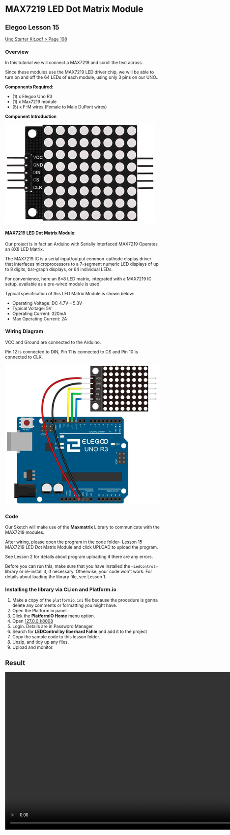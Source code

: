 # MAX7219 LED Dot Matrix Module

## Elegoo Lesson 15

[Uno Starter Kit.pdf > Page 108](../../docs/UNO%20Starter%20Kit.pdf)

### Overview

In this tutorial we will connect a MAX7219 and scroll the text across.

Since these modules use the MAX7219 LED driver chip, we will be able to turn on and off the 64 LEDs of each module, using only 3 pins on our UNO..

**Components Required:**

* (1) x Elegoo Uno R3
* (1) x Max7219 module
* (5) x F-M wires (Female to Male DuPont wires)

**Component Introduction**

![MAX7219 LED Dot Matrix Module](matrix_1.png)

#### MAX7219 LED Dot Matrix Module:

Our project is in fact an Arduino with Serially Interfaced MAX7219 Operates an 8X8 LED Matrix.

The MAX7219 IC is a serial input/output common-cathode display driver that interfaces microprocessors to a 7-segment numeric LED displays of up to 8 digits, bar-graph displays, or 64 individual LEDs.

For convenience, here an 8×8 LED matrix, integrated with a MAX7219 IC setup, available as a pre-wired module is used.

Typical specification of this LED Matrix Module is shown below:

* Operating Voltage: DC 4.7V – 5.3V
* Typical Voltage: 5V
* Operating Current: 320mA
* Max Operating Current: 2A

### Wiring Diagram

VCC and Ground are connected to the Arduino.

Pin 12 is connected to DIN, Pin 11 is connected to CS and Pin 10 is connected to CLK.

![ir_sensor wiring diagram](matrix_2.png)

### Code

Our Sketch will make use of the **Maxmatrix** Library to communicate with the MAX7219 modules.

After wiring, please open the program in the code folder- Lesson 15 MAX7219 LED Dot Matrix Module and click UPLOAD to upload the program.

See Lesson 2 for details about program uploading if there are any errors.

Before you can run this, make sure that you have installed the `<LedControl>` library or re-install it, if necessary. Otherwise, your code won't work.
For details about loading the library file, see Lesson 1.

### Installing the library via CLion and Platform.io

1. Make a copy of the `platformio.ini` file because the procedure is gonna delete any comments or formatting you might have.
2. Open the Platform.io panel
3. Click the **PlatformIO Home** menu option.
4. Open [127.0.0.1:8008](http://127.0.0.1:8008)
5. Login. Details are in Password Manager.
6. Search for **LEDControl by Eberhard Fahle** and add it to the project
7. Copy the sample code to  this lesson folder.
8. Unzip, and tidy up any files.
9. Upload and monitor.

## Result

<video src='matrix.mp4' width='1024'>matrix.mp4</video>
